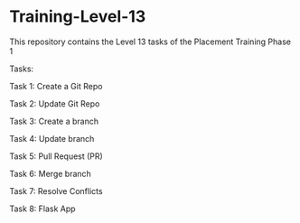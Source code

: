 # Training-Level-13

This repository contains the Level 13 tasks of the Placement Training Phase 1

Tasks:

Task 1: Create a Git Repo

Task 2: Update Git Repo

Task 3: Create a branch

Task 4: Update branch

Task 5: Pull Request (PR)

Task 6: Merge branch

Task 7: Resolve Conflicts

Task 8: Flask App
